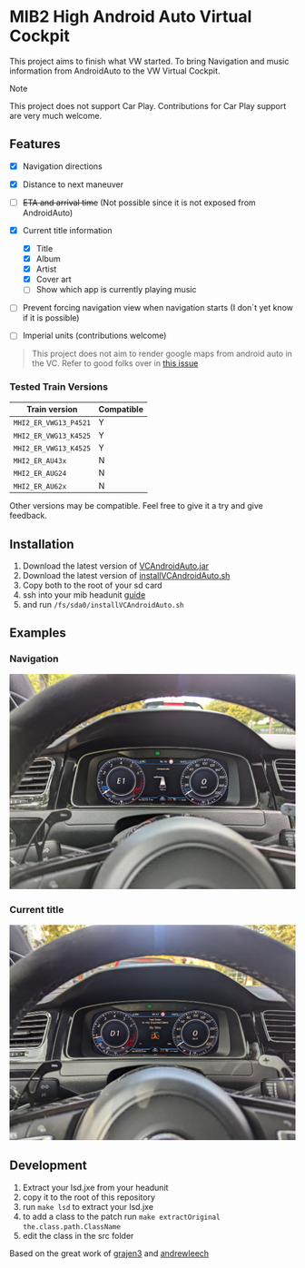 # MIB2 High Android Auto Virtual Cockpit

This project aims to finish what VW started. To bring Navigation and music information from AndroidAuto to the VW Virtual Cockpit.

> [!NOTE]
> This project does not support Car Play. Contributions for Car Play support are very much welcome.

## Features
- [X] Navigation directions
- [X] Distance to next maneuver
- [ ] ~~ETA and arrival time~~ (Not possible since it is not exposed from AndroidAuto)
- [X] Current title information
  - [X] Title
  - [X] Album
  - [X] Artist
  - [X] Cover art
  - [ ] Show which app is currently playing music
- [ ] Prevent forcing navigation view when navigation starts (I don´t yet know if it is possible)
- [ ] Imperial units (contributions welcome)


> This project does not aim to render google maps from android auto in the VC. Refer to good folks over in [this issue](https://github.com/jilleb/mib2-toolbox/issues/159)

### Tested Train Versions

| Train version         | Compatible |
|-----------------------|------------|
| `MHI2_ER_VWG13_P4521` | Y          |
| `MHI2_ER_VWG13_K4525` | Y          |
| `MHI2_ER_VWG13_K4525` | Y          |
| `MHI2_ER_AU43x`       | N          |
| `MHI2_ER_AUG24`       | N          |
| `MHI2_ER_AU62x`       | N          |

Other versions may be compatible. Feel free to give it a try and give feedback.

## Installation

1. Download the latest version of [VCAndroidAuto.jar](https://github.com/adi961/mib2-android-auto-vc/releases/latest/download/VCAndroidAuto.jar)
2. Download the latest version of [installVCAndroidAuto.sh](https://github.com/adi961/mib2-android-auto-vc/releases/latest/download/installVCAndroidAuto.sh)
3. Copy both to the root of your sd card
4. ssh into your mib headunit [guide](https://github.com/jilleb/mib2-toolbox/wiki/SSH-Login)
5. and run `/fs/sda0/installVCAndroidAuto.sh`

## Examples

### Navigation

![Navigation](assets/Navigation.jpg)

### Current title

![Current title](assets/CurrentTitle.jpg)

## Development

1. Extract your lsd.jxe from your headunit
2. copy it to the root of this repository
3. run `make lsd` to extract your lsd.jxe
4. to add a class to the patch run `make extractOriginal the.class.path.ClassName`
5. edit the class in the src folder

Based on the great work of [grajen3](https://github.com/grajen3/mib2-lsd-patching) and [andrewleech](https://github.com/andrewleech)
